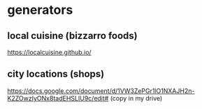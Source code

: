 # generators

## local cuisine (bizzarro foods)
https://localcuisine.github.io/

## city locations (shops)
https://docs.google.com/document/d/1VW3ZePGr1lO1NXAJH2n-K2ZOwzIyONx8tadEHSLIU9c/edit# (copy in my drive)
